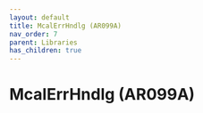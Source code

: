 ```yaml
---
layout: default
title: McalErrHndlg (AR099A)
nav_order: 7
parent: Libraries
has_children: true
---
```

# McalErrHndlg (AR099A)
